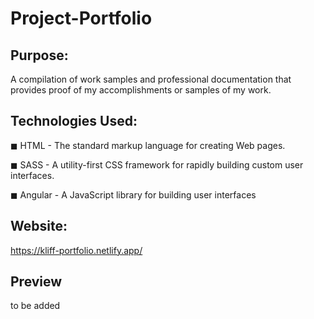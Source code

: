 # Project-Portfolio

## Purpose:

A compilation of work samples and professional documentation that provides proof of my accomplishments or samples of my work.

## Technologies Used:
◼ HTML - The standard markup language for creating Web pages.

◼ SASS - A utility-first CSS framework for rapidly building custom user interfaces.

◼ Angular - A JavaScript library for building user interfaces

## Website:

https://kliff-portfolio.netlify.app/

## Preview

to be added
